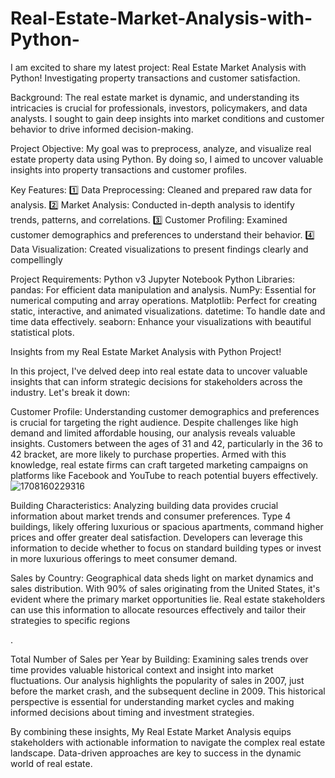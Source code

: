 # Real-Estate-Market-Analysis-with-Python-

I am excited to share my latest project: Real Estate Market Analysis with Python! Investigating property transactions and customer satisfaction.

Background: The real estate market is dynamic, and understanding its intricacies is crucial for professionals, investors, policymakers, and data analysts. I sought to gain deep insights into market conditions and customer behavior to drive informed decision-making.

Project Objective: My goal was to preprocess, analyze, and visualize real estate property data using Python. By doing so, I aimed to uncover valuable insights into property transactions and customer profiles.

Key Features:
1️⃣ Data Preprocessing: Cleaned and prepared raw data for analysis.
2️⃣ Market Analysis: Conducted in-depth analysis to identify trends, patterns, and correlations.
3️⃣ Customer Profiling: Examined customer demographics and preferences to understand their behavior.
4️⃣ Data Visualization: Created visualizations to present findings clearly and compellingly

Project Requirements:
Python v3
Jupyter Notebook
Python Libraries:
pandas: For efficient data manipulation and analysis.
NumPy: Essential for numerical computing and array operations.
Matplotlib: Perfect for creating static, interactive, and animated visualizations.
datetime: To handle date and time data effectively.
seaborn: Enhance your visualizations with beautiful statistical plots.

Insights from my Real Estate Market Analysis with Python Project!

In this project, I've delved deep into real estate data to uncover valuable insights that can inform strategic decisions for stakeholders across the industry. Let's break it down:

Customer Profile: Understanding customer demographics and preferences is crucial for targeting the right audience. Despite challenges like high demand and limited affordable housing, our analysis reveals valuable insights. Customers between the ages of 31 and 42, particularly in the 36 to 42 bracket, are more likely to purchase properties. Armed with this knowledge, real estate firms can craft targeted marketing campaigns on platforms like Facebook and YouTube to reach potential buyers effectively.
![1708160229316](https://github.com/SAIELESH/Real-Estate-Market-Analysis-with-Python-/assets/107880771/e0d0a500-64c2-4caf-9293-c2ab8a7f2b06)


Building Characteristics: Analyzing building data provides crucial information about market trends and consumer preferences. Type 4 buildings, likely offering luxurious or spacious apartments, command higher prices and offer greater deal satisfaction. Developers can leverage this information to decide whether to focus on standard building types or invest in more luxurious offerings to meet consumer demand.


Sales by Country: Geographical data sheds light on market dynamics and sales distribution. With 90% of sales originating from the United States, it's evident where the primary market opportunities lie. Real estate stakeholders can use this information to allocate resources effectively and tailor their strategies to specific regions

.



Total Number of Sales per Year by Building: Examining sales trends over time provides valuable historical context and insight into market fluctuations. Our analysis highlights the popularity of sales in 2007, just before the market crash, and the subsequent decline in 2009. This historical perspective is essential for understanding market cycles and making informed decisions about timing and investment strategies.


By combining these insights, My Real Estate Market Analysis equips stakeholders with actionable information to navigate the complex real estate landscape. Data-driven approaches are key to success in the dynamic world of real estate.
